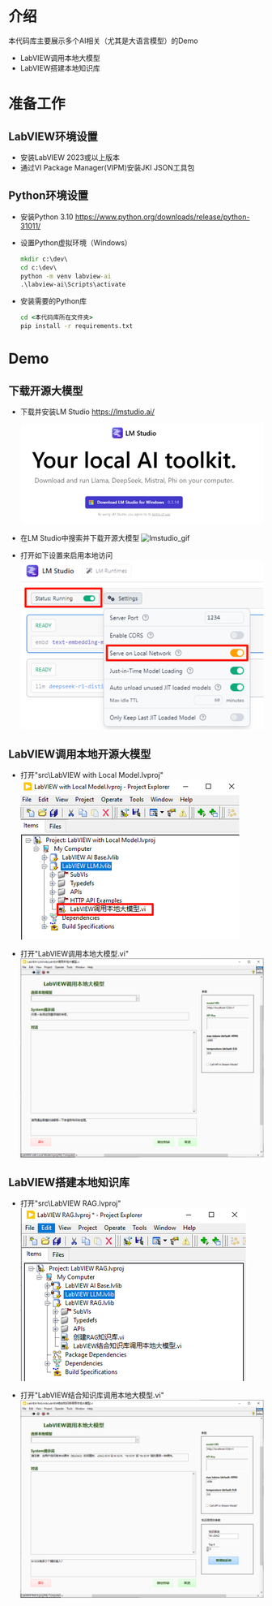 # 介绍
本代码库主要展示多个AI相关（尤其是大语言模型）的Demo
- LabVIEW调用本地大模型
- LabVIEW搭建本地知识库

# 准备工作

## LabVIEW环境设置
- 安装LabVIEW 2023或以上版本
- 通过VI Package Manager(VIPM)安装JKI JSON工具包

## Python环境设置
- 安装Python 3.10
  https://www.python.org/downloads/release/python-31011/

- 设置Python虚拟环境（Windows）

    ```cmd
    mkdir c:\dev\
    cd c:\dev\
    python -m venv labview-ai
    .\labview-ai\Scripts\activate
    ```

- 安装需要的Python库

    ```cmd
    cd <本代码库所在文件夹>
    pip install -r requirements.txt
    ```

# Demo

## 下载开源大模型

- 下载并安装LM Studio
  https://lmstudio.ai/

  ![lmstudio](docs/.img/image.png)

- 在LM Studio中搜索并下载开源大模型
  ![lmstudio_gif](docs/.img/LM_Studio.gif)

- 打开如下设置来启用本地访问
  ![alt text](docs/.img/image-1.png)

## LabVIEW调用本地开源大模型

- 打开"src\LabVIEW with Local Model.lvproj"
  ![alt text](docs/.img/image-2.png)

- 打开"LabVIEW调用本地大模型.vi"
  ![alt text](docs/.img/image-3.png)

## LabVIEW搭建本地知识库

- 打开"src\LabVIEW RAG.lvproj"
  ![alt text](docs/.img/image-4.png)

- 打开"LabVIEW结合知识库调用本地大模型.vi"
  ![alt text](docs/.img/image-5.png)